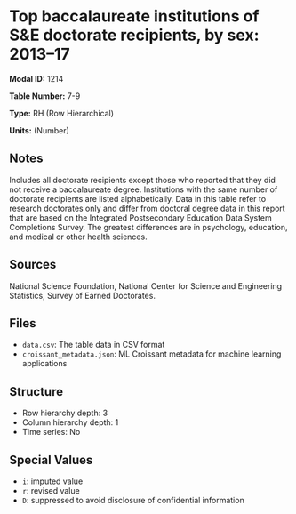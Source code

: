 # Top baccalaureate institutions of S&E doctorate recipients, by sex: 2013&#8211;17

**Modal ID:** 1214

**Table Number:** 7-9

**Type:** RH (Row Hierarchical)

**Units:** (Number)

## Notes

Includes all doctorate recipients except those who reported that they did not receive a baccalaureate degree. Institutions with the same number of doctorate recipients are listed alphabetically. Data in this table refer to research doctorates only and differ from doctoral degree data in this report that are based on the Integrated Postsecondary Education Data System Completions Survey. The greatest differences are in psychology, education, and medical or other health sciences.

## Sources

National Science Foundation, National Center for Science and Engineering Statistics, Survey of Earned Doctorates.

## Files

- `data.csv`: The table data in CSV format
- `croissant_metadata.json`: ML Croissant metadata for machine learning applications

## Structure

- Row hierarchy depth: 3
- Column hierarchy depth: 1
- Time series: No

## Special Values

- `i`: imputed value
- `r`: revised value
- `D`: suppressed to avoid disclosure of confidential information
